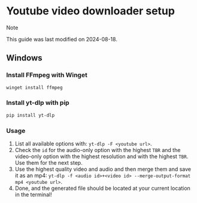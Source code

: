 # Youtube video downloader setup

> [!NOTE]  
> This guide was last modified on 2024-08-18.

## Windows

### Install FFmpeg with Winget

```bash
winget install ffmpeg
```

### Install yt-dlp with pip

```bash
pip install yt-dlp
```

### Usage

1. List all available options with: `yt-dlp -F <youtube url>`.
2. Check the `id` for the audio-only option with the highest `TBR` and the video-only option with the highest resolution and with the highest `TBR`. Use them for the next step.
3. Use the highest quality video and audio and then merge them and save it as an mp4: `yt-dlp -f <audio id>+<video id> --merge-output-format mp4 <youtube url>`.
4. Done, and the generated file should be located at your current location in the terminal!
